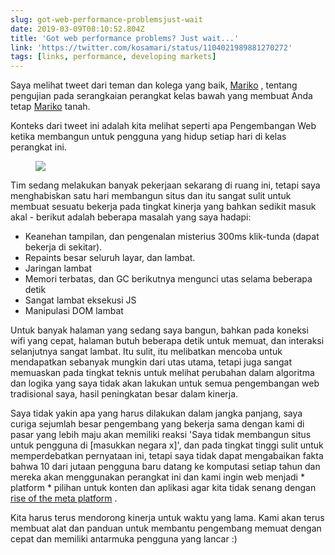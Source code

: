 ```yaml
---
slug: got-web-performance-problemsjust-wait
date: 2019-03-09T08:10:52.804Z
title: 'Got web performance problems? Just wait...'
link: 'https://twitter.com/kosamari/status/1104021989881270272'
tags: [links, performance, developing markets]
---
```

Saya melihat tweet dari teman dan kolega yang baik, [Mariko](https://twitter.com/kosamari) , tentang pengujian pada serangkaian perangkat kelas bawah yang membuat Anda tetap [Mariko](https://twitter.com/kosamari) tanah.

Konteks dari tweet ini adalah kita melihat seperti apa Pengembangan Web ketika membangun untuk pengguna yang hidup setiap hari di kelas perangkat ini.

<figure>
  <img src="/images/2019-03-09-got-web-performance-problemsjust-wait.jpeg">
</figure>

Tim sedang melakukan banyak pekerjaan sekarang di ruang ini, tetapi saya menghabiskan satu hari membangun situs dan itu sangat sulit untuk membuat sesuatu bekerja pada tingkat kinerja yang bahkan sedikit masuk akal - berikut adalah beberapa masalah yang saya hadapi:

* Keanehan tampilan, dan pengenalan misterius 300ms klik-tunda (dapat bekerja di sekitar).
* Repaints besar seluruh layar, dan lambat.
* Jaringan lambat
* Memori terbatas, dan GC berikutnya mengunci utas selama beberapa detik
* Sangat lambat eksekusi JS
* Manipulasi DOM lambat

Untuk banyak halaman yang sedang saya bangun, bahkan pada koneksi wifi yang cepat, halaman butuh beberapa detik untuk memuat, dan interaksi selanjutnya sangat lambat. Itu sulit, itu melibatkan mencoba untuk mendapatkan sebanyak mungkin dari utas utama, tetapi juga sangat memuaskan pada tingkat teknis untuk melihat perubahan dalam algoritma dan logika yang saya tidak akan lakukan untuk semua pengembangan web tradisional saya, hasil peningkatan besar dalam kinerja.

Saya tidak yakin apa yang harus dilakukan dalam jangka panjang, saya curiga sejumlah besar pengembang yang bekerja sama dengan kami di pasar yang lebih maju akan memiliki reaksi &#39;Saya tidak membangun situs untuk pengguna di [masukkan negara x]&#39;, dan pada tingkat tinggi sulit untuk memperdebatkan pernyataan ini, tetapi saya tidak dapat mengabaikan fakta bahwa 10 dari jutaan pengguna baru datang ke komputasi setiap tahun dan mereka akan menggunakan perangkat ini dan kami ingin web menjadi * platform * pilihan untuk konten dan aplikasi agar kita tidak senang dengan [rise of the meta platform](https://paul.kinlan.me/rise-of-the-meta-platforms/) .

Kita harus terus mendorong kinerja untuk waktu yang lama. Kami akan terus membuat alat dan panduan untuk membantu pengembang memuat dengan cepat dan memiliki antarmuka pengguna yang lancar :)
